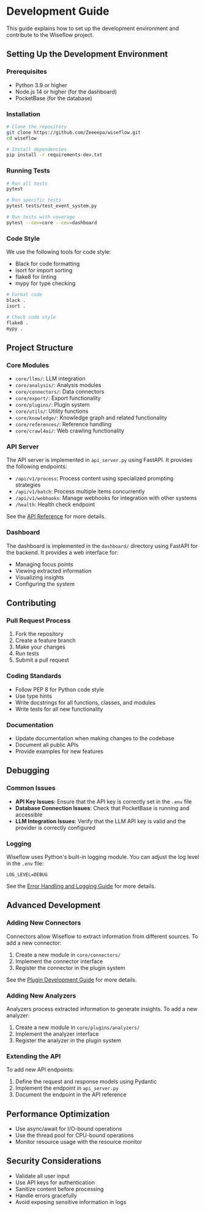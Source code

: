 # Development Guide

This guide explains how to set up the development environment and contribute to the Wiseflow project.

## Setting Up the Development Environment

### Prerequisites

- Python 3.9 or higher
- Node.js 14 or higher (for the dashboard)
- PocketBase (for the database)

### Installation

```bash
# Clone the repository
git clone https://github.com/Zeeeepa/wiseflow.git
cd wiseflow

# Install dependencies
pip install -r requirements-dev.txt
```

### Running Tests

```bash
# Run all tests
pytest

# Run specific tests
pytest tests/test_event_system.py

# Run tests with coverage
pytest --cov=core --cov=dashboard
```

### Code Style

We use the following tools for code style:

* Black for code formatting
* isort for import sorting
* flake8 for linting
* mypy for type checking

```bash
# Format code
black .
isort .

# Check code style
flake8 .
mypy .
```

## Project Structure

### Core Modules

* `core/llms/`: LLM integration
* `core/analysis/`: Analysis modules
* `core/connectors/`: Data connectors
* `core/export/`: Export functionality
* `core/plugins/`: Plugin system
* `core/utils/`: Utility functions
* `core/knowledge/`: Knowledge graph and related functionality
* `core/references/`: Reference handling
* `core/crawl4ai/`: Web crawling functionality

### API Server

The API server is implemented in `api_server.py` using FastAPI. It provides the following endpoints:

* `/api/v1/process`: Process content using specialized prompting strategies
* `/api/v1/batch`: Process multiple items concurrently
* `/api/v1/webhooks`: Manage webhooks for integration with other systems
* `/health`: Health check endpoint

See the [API Reference](api_reference.md) for more details.

### Dashboard

The dashboard is implemented in the `dashboard/` directory using FastAPI for the backend. It provides a web interface for:

* Managing focus points
* Viewing extracted information
* Visualizing insights
* Configuring the system

## Contributing

### Pull Request Process

1. Fork the repository
2. Create a feature branch
3. Make your changes
4. Run tests
5. Submit a pull request

### Coding Standards

* Follow PEP 8 for Python code style
* Use type hints
* Write docstrings for all functions, classes, and modules
* Write tests for all new functionality

### Documentation

* Update documentation when making changes to the codebase
* Document all public APIs
* Provide examples for new features

## Debugging

### Common Issues

* **API Key Issues**: Ensure that the API key is correctly set in the `.env` file
* **Database Connection Issues**: Check that PocketBase is running and accessible
* **LLM Integration Issues**: Verify that the LLM API key is valid and the provider is correctly configured

### Logging

Wiseflow uses Python's built-in logging module. You can adjust the log level in the `.env` file:

```
LOG_LEVEL=DEBUG
```

See the [Error Handling and Logging Guide](error_handling_logging.md) for more details.

## Advanced Development

### Adding New Connectors

Connectors allow Wiseflow to extract information from different sources. To add a new connector:

1. Create a new module in `core/connectors/`
2. Implement the connector interface
3. Register the connector in the plugin system

See the [Plugin Development Guide](plugin_development.md) for more details.

### Adding New Analyzers

Analyzers process extracted information to generate insights. To add a new analyzer:

1. Create a new module in `core/plugins/analyzers/`
2. Implement the analyzer interface
3. Register the analyzer in the plugin system

### Extending the API

To add new API endpoints:

1. Define the request and response models using Pydantic
2. Implement the endpoint in `api_server.py`
3. Document the endpoint in the API reference

## Performance Optimization

* Use async/await for I/O-bound operations
* Use the thread pool for CPU-bound operations
* Monitor resource usage with the resource monitor

## Security Considerations

* Validate all user input
* Use API keys for authentication
* Sanitize content before processing
* Handle errors gracefully
* Avoid exposing sensitive information in logs

